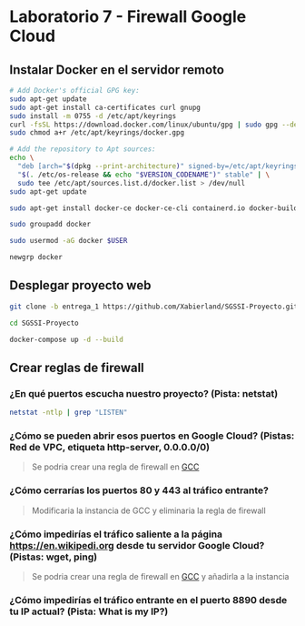 # Laboratorio 7 - Firewall Google Cloud

## Instalar Docker en el servidor remoto

```bash
# Add Docker's official GPG key:
sudo apt-get update
sudo apt-get install ca-certificates curl gnupg
sudo install -m 0755 -d /etc/apt/keyrings
curl -fsSL https://download.docker.com/linux/ubuntu/gpg | sudo gpg --dearmor -o /etc/apt/keyrings/docker.gpg
sudo chmod a+r /etc/apt/keyrings/docker.gpg

# Add the repository to Apt sources:
echo \
  "deb [arch="$(dpkg --print-architecture)" signed-by=/etc/apt/keyrings/docker.gpg] https://download.docker.com/linux/ubuntu \
  "$(. /etc/os-release && echo "$VERSION_CODENAME")" stable" | \
  sudo tee /etc/apt/sources.list.d/docker.list > /dev/null
sudo apt-get update
```

```bash
sudo apt-get install docker-ce docker-ce-cli containerd.io docker-buildx-plugin docker-compose-plugin
```

```bash
sudo groupadd docker
```

```bash
sudo usermod -aG docker $USER
```

```bash
newgrp docker
```

## Desplegar proyecto web

```bash
git clone -b entrega_1 https://github.com/Xabierland/SGSSI-Proyecto.git

cd SGSSI-Proyecto

docker-compose up -d --build
```

## Crear reglas de firewall

### ¿En qué puertos escucha nuestro proyecto? (Pista: netstat)

```bash
netstat -ntlp | grep "LISTEN"
```

### ¿Cómo se pueden abrir esos puertos en Google Cloud? (Pistas: Red de VPC, etiqueta http-server, 0.0.0.0/0)

> Se podria crear una regla de firewall en [GCC](https://console.cloud.google.com/net-security/firewall-manager/firewall-policies/)

### ¿Cómo cerrarías los puertos 80 y 443 al tráfico entrante?

> Modificaria la instancia de GCC y eliminaria la regla de firewall

### ¿Cómo impedirías el tráfico saliente a la página https://en.wikipedi.org desde tu servidor Google Cloud? (Pistas: wget, ping)

> Se podria crear una regla de firewall en [GCC](https://console.cloud.google.com/net-security/firewall-manager/firewall-policies/) y añadirla a la instancia

### ¿Cómo impedirías el tráfico entrante en el puerto 8890 desde tu IP actual? (Pista: What is my IP?)

> 